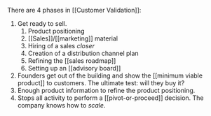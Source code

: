 There are 4 phases in [[Customer Validation]]:

1. Get ready to sell. 
	1. Product positioning
	2. [[Sales]]/[[marketing]] material
	3. Hiring of a sales *closer*
	4. Creation of a distribution channel plan
	5. Refining the [[sales roadmap]]
	6. Setting up an [[advisory board]]
2. Founders get out of the building and show the [[minimum viable product]] to customers. The ultimate test: will they buy it? 
3. Enough product information to refine the product positioning. 
4. Stops all activity to perform a [[pivot-or-proceed]] decision. The company knows how to *scale*. 